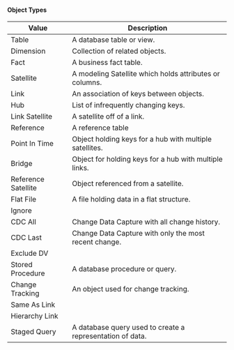 #### Object Types

| Value | Description |
|-|-|
| Table | A database table or view. |
| Dimension | Collection of related objects. |
| Fact | A business fact table. |
| Satellite | A modeling Satellite which holds attributes or columns. |
| Link | An association of keys between objects. |
| Hub | List of infrequently changing keys. |
| Link Satellite | A satellite off of a link. |
| Reference | A reference table |
| Point In Time | Object holding keys for a hub with multiple satellites.  |
| Bridge | Object for holding keys for a hub with multiple links. |
| Reference Satellite | Object referenced from a satellite. |
| Flat File | A file holding data in a flat structure. |
| Ignore |  |
| CDC All | Change Data Capture with all change history. |
| CDC Last | Change Data Capture with only the most recent change. |
| Exclude DV |  |
| Stored Procedure | A database procedure or query. |
| Change Tracking | An object used for change tracking. |
| Same As Link |  |
| Hierarchy Link |  |
| Staged Query | A database query used to create a representation of data. |
